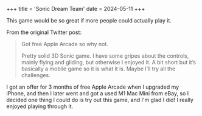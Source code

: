 +++
title = 'Sonic Dream Team'
date = 2024-05-11
+++

This game would be so great if more people could actually play it.

<!--more-->

From the original Twitter post:

> Got free Apple Arcade so why not. 
>
> Pretty solid 3D Sonic game. I have some gripes about the controls, mainly flying and gliding, but otherwise I enjoyed it. A bit short but it’s basically a mobile game so it is what it is. Maybe I’ll try all the challenges.

I got an offer for 3 months of free Apple Arcade when I upgraded my iPhone, and then I later went and got a used M1 Mac Mini from eBay, so I decided one thing I could do is try out this game, and I'm glad I did! I really enjoyed playing through it. 